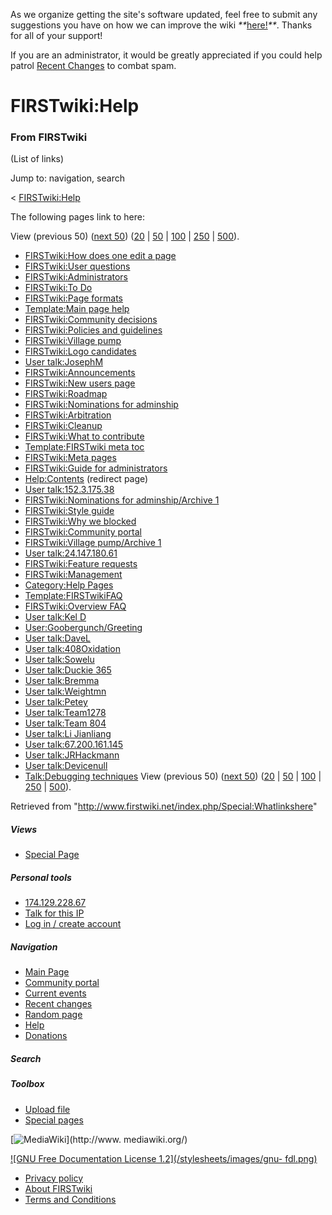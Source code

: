 As we organize getting the site's software updated, feel free to submit any
suggestions you have on how we can improve the wiki
_**_[here!](/index.php/User:Hallry/Suggestions "User:Hallry/Suggestions"
)_**_. Thanks for all of your support!

If you are an administrator, it would be greatly appreciated if you could help
patrol [Recent Changes](/index.php/Special:Recentchanges
"Special:Recentchanges" ) to combat spam.

# FIRSTwiki:Help

### From FIRSTwiki

(List of links)

Jump to: navigation, search

&lt; [FIRSTwiki:Help](/index.php?title=FIRSTwiki:Help&redirect=no
"FIRSTwiki:Help" )  

The following pages link to here:

View (previous 50) ([next
50](/index.php?title=Special:Whatlinkshere/FIRSTwiki:Help&limit=50&from=3582
"Special:Whatlinkshere/FIRSTwiki:Help" ))
([20](/index.php?title=Special:Whatlinkshere/FIRSTwiki:Help&limit=20&from=0
"Special:Whatlinkshere/FIRSTwiki:Help" ) |
[50](/index.php?title=Special:Whatlinkshere/FIRSTwiki:Help&limit=50&from=0
"Special:Whatlinkshere/FIRSTwiki:Help" ) |
[100](/index.php?title=Special:Whatlinkshere/FIRSTwiki:Help&limit=100&from=0
"Special:Whatlinkshere/FIRSTwiki:Help" ) |
[250](/index.php?title=Special:Whatlinkshere/FIRSTwiki:Help&limit=250&from=0
"Special:Whatlinkshere/FIRSTwiki:Help" ) |
[500](/index.php?title=Special:Whatlinkshere/FIRSTwiki:Help&limit=500&from=0
"Special:Whatlinkshere/FIRSTwiki:Help" )).

  * [FIRSTwiki:How does one edit a page](/index.php/FIRSTwiki:How_does_one_edit_a_page "FIRSTwiki:How does one edit a page" )
  * [FIRSTwiki:User questions](/index.php/FIRSTwiki:User_questions "FIRSTwiki:User questions" )
  * [FIRSTwiki:Administrators](/index.php/FIRSTwiki:Administrators "FIRSTwiki:Administrators" )
  * [FIRSTwiki:To Do](/index.php/FIRSTwiki:To_Do "FIRSTwiki:To Do" )
  * [FIRSTwiki:Page formats](/index.php/FIRSTwiki:Page_formats "FIRSTwiki:Page formats" )
  * [Template:Main page help](/index.php/Template:Main_page_help "Template:Main page help" )
  * [FIRSTwiki:Community decisions](/index.php/FIRSTwiki:Community_decisions "FIRSTwiki:Community decisions" )
  * [FIRSTwiki:Policies and guidelines](/index.php/FIRSTwiki:Policies_and_guidelines "FIRSTwiki:Policies and guidelines" )
  * [FIRSTwiki:Village pump](/index.php/FIRSTwiki:Village_pump "FIRSTwiki:Village pump" )
  * [FIRSTwiki:Logo candidates](/index.php/FIRSTwiki:Logo_candidates "FIRSTwiki:Logo candidates" )
  * [User talk:JosephM](/index.php/User_talk:JosephM "User talk:JosephM" )
  * [FIRSTwiki:Announcements](/index.php/FIRSTwiki:Announcements "FIRSTwiki:Announcements" )
  * [FIRSTwiki:New users page](/index.php/FIRSTwiki:New_users_page "FIRSTwiki:New users page" )
  * [FIRSTwiki:Roadmap](/index.php/FIRSTwiki:Roadmap "FIRSTwiki:Roadmap" )
  * [FIRSTwiki:Nominations for adminship](/index.php/FIRSTwiki:Nominations_for_adminship "FIRSTwiki:Nominations for adminship" )
  * [FIRSTwiki:Arbitration](/index.php/FIRSTwiki:Arbitration "FIRSTwiki:Arbitration" )
  * [FIRSTwiki:Cleanup](/index.php/FIRSTwiki:Cleanup "FIRSTwiki:Cleanup" )
  * [FIRSTwiki:What to contribute](/index.php/FIRSTwiki:What_to_contribute "FIRSTwiki:What to contribute" )
  * [Template:FIRSTwiki meta toc](/index.php/Template:FIRSTwiki_meta_toc "Template:FIRSTwiki meta toc" )
  * [FIRSTwiki:Meta pages](/index.php/FIRSTwiki:Meta_pages "FIRSTwiki:Meta pages" )
  * [FIRSTwiki:Guide for administrators](/index.php/FIRSTwiki:Guide_for_administrators "FIRSTwiki:Guide for administrators" )
  * [Help:Contents](/index.php?title=Help:Contents&redirect=no "Help:Contents" ) (redirect page) 
  * [User talk:152.3.175.38](/index.php/User_talk:152.3.175.38 "User talk:152.3.175.38" )
  * [FIRSTwiki:Nominations for adminship/Archive 1](/index.php/FIRSTwiki:Nominations_for_adminship/Archive_1 "FIRSTwiki:Nominations for adminship/Archive 1" )
  * [FIRSTwiki:Style guide](/index.php/FIRSTwiki:Style_guide "FIRSTwiki:Style guide" )
  * [FIRSTwiki:Why we blocked](/index.php/FIRSTwiki:Why_we_blocked "FIRSTwiki:Why we blocked" )
  * [FIRSTwiki:Community portal](/index.php/FIRSTwiki:Community_portal "FIRSTwiki:Community portal" )
  * [FIRSTwiki:Village pump/Archive 1](/index.php/FIRSTwiki:Village_pump/Archive_1 "FIRSTwiki:Village pump/Archive 1" )
  * [User talk:24.147.180.61](/index.php/User_talk:24.147.180.61 "User talk:24.147.180.61" )
  * [FIRSTwiki:Feature requests](/index.php/FIRSTwiki:Feature_requests "FIRSTwiki:Feature requests" )
  * [FIRSTwiki:Management](/index.php/FIRSTwiki:Management "FIRSTwiki:Management" )
  * [Category:Help Pages](/index.php/Category:Help_Pages "Category:Help Pages" )
  * [Template:FIRSTwikiFAQ](/index.php/Template:FIRSTwikiFAQ "Template:FIRSTwikiFAQ" )
  * [FIRSTwiki:Overview FAQ](/index.php/FIRSTwiki:Overview_FAQ "FIRSTwiki:Overview FAQ" )
  * [User talk:Kel D](/index.php/User_talk:Kel_D "User talk:Kel D" )
  * [User:Goobergunch/Greeting](/index.php/User:Goobergunch/Greeting "User:Goobergunch/Greeting" )
  * [User talk:DaveL](/index.php/User_talk:DaveL "User talk:DaveL" )
  * [User talk:408Oxidation](/index.php/User_talk:408Oxidation "User talk:408Oxidation" )
  * [User talk:Sowelu](/index.php/User_talk:Sowelu "User talk:Sowelu" )
  * [User talk:Duckie 365](/index.php/User_talk:Duckie_365 "User talk:Duckie 365" )
  * [User talk:Bremma](/index.php/User_talk:Bremma "User talk:Bremma" )
  * [User talk:Weightmn](/index.php/User_talk:Weightmn "User talk:Weightmn" )
  * [User talk:Petey](/index.php/User_talk:Petey "User talk:Petey" )
  * [User talk:Team1278](/index.php/User_talk:Team1278 "User talk:Team1278" )
  * [User talk:Team 804](/index.php/User_talk:Team_804 "User talk:Team 804" )
  * [User talk:Li Jianliang](/index.php/User_talk:Li_Jianliang "User talk:Li Jianliang" )
  * [User talk:67.200.161.145](/index.php/User_talk:67.200.161.145 "User talk:67.200.161.145" )
  * [User talk:JRHackmann](/index.php/User_talk:JRHackmann "User talk:JRHackmann" )
  * [User talk:Devicenull](/index.php/User_talk:Devicenull "User talk:Devicenull" )
  * [Talk:Debugging techniques](/index.php/Talk:Debugging_techniques "Talk:Debugging techniques" )
View (previous 50) ([next
50](/index.php?title=Special:Whatlinkshere/FIRSTwiki:Help&limit=50&from=3582
"Special:Whatlinkshere/FIRSTwiki:Help" ))
([20](/index.php?title=Special:Whatlinkshere/FIRSTwiki:Help&limit=20&from=0
"Special:Whatlinkshere/FIRSTwiki:Help" ) |
[50](/index.php?title=Special:Whatlinkshere/FIRSTwiki:Help&limit=50&from=0
"Special:Whatlinkshere/FIRSTwiki:Help" ) |
[100](/index.php?title=Special:Whatlinkshere/FIRSTwiki:Help&limit=100&from=0
"Special:Whatlinkshere/FIRSTwiki:Help" ) |
[250](/index.php?title=Special:Whatlinkshere/FIRSTwiki:Help&limit=250&from=0
"Special:Whatlinkshere/FIRSTwiki:Help" ) |
[500](/index.php?title=Special:Whatlinkshere/FIRSTwiki:Help&limit=500&from=0
"Special:Whatlinkshere/FIRSTwiki:Help" )).

Retrieved from "<http://www.firstwiki.net/index.php/Special:Whatlinkshere>"

##### Views

  * [Special Page](/index.php/Special:Whatlinkshere/FIRSTwiki:Help)

##### Personal tools

  * [174.129.228.67](/index.php/User:174.129.228.67)
  * [Talk for this IP](/index.php/User_talk:174.129.228.67)
  * [Log in / create account](/index.php?title=Special:Userlogin&returnto=Special:Whatlinkshere)

[](/index.php/Main_Page "Main Page" )

##### Navigation

  * [Main Page](/index.php/Main_Page)
  * [Community portal](/index.php/FIRSTwiki:Community_portal)
  * [Current events](/index.php/Current_events)
  * [Recent changes](/index.php/Special:Recentchanges)
  * [Random page](/index.php/Special:Random)
  * [Help](/index.php/FIRSTwiki:Help)
  * [Donations](/index.php/FIRSTwiki:Site_support)

##### Search



##### Toolbox

  * [Upload file](/index.php/Special:Upload)
  * [Special pages](/index.php/Special:Specialpages)

[![MediaWiki](/skins/common/images/poweredby_mediawiki_88x31.png)](http://www.
mediawiki.org/)

[![GNU Free Documentation License 1.2](/stylesheets/images/gnu-
fdl.png)](http://www.gnu.org/copyleft/fdl.html)

  * [Privacy policy](/index.php/FIRSTwiki:Privacy_policy "FIRSTwiki:Privacy policy" )
  * [About FIRSTwiki](/index.php/FIRSTwiki:About "FIRSTwiki:About" )
  * [Terms and Conditions](/index.php/FIRSTwiki:Terms_and_conditions "FIRSTwiki:Terms and conditions" )

